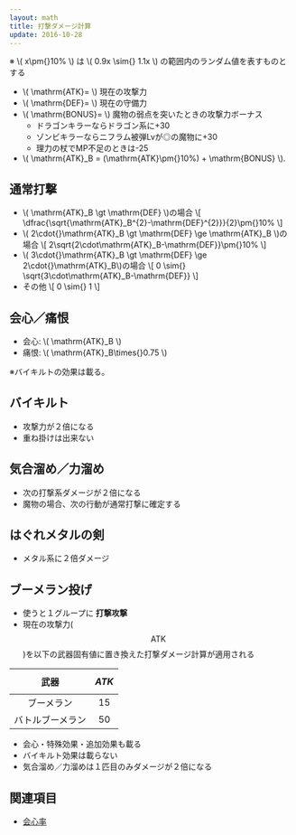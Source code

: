 ```yaml
---
layout: math
title: 打撃ダメージ計算
update: 2016-10-28
---
```



※ \\( x\pm{}10\% \\) は \\( 0.9x \sim{} 1.1x \\) の範囲内のランダム値を表すものとする

* \\( \mathrm{ATK}= \\) 現在の攻撃力
* \\( \mathrm{DEF}= \\) 現在の守備力
* \\( \mathrm{BONUS}= \\) 魔物の弱点を突いたときの攻撃力ボーナス
	* ドラゴンキラーならドラゴン系に+30
	* ゾンビキラーならニフラム被弾Lvが◎の魔物に+30
	* 理力の杖でMP不足のときは-25
* \\( \mathrm{ATK}_B = (\mathrm{ATK}\pm{}10\%) + \mathrm{BONUS} \\).


## 通常打撃

* \\( \mathrm{ATK}_B \gt \mathrm{DEF} \\)の場合
\\[
	\dfrac{\sqrt{\mathrm{ATK}_B^{2}-\mathrm{DEF}^{2}}}{2}\pm{}10\%
\\]
* \\( 2\cdot{}\mathrm{ATK}_B \gt \mathrm{DEF} \ge \mathrm{ATK}_B \\)の場合
\\[
	2\sqrt{2\cdot\mathrm{ATK}_B-\mathrm{DEF}}\pm{}10\%
\\]
* \\( 3\cdot{}\mathrm{ATK}_B \gt \mathrm{DEF} \ge 2\cdot{}\mathrm{ATK}_B\\)の場合
\\[
	0 \sim{} \sqrt{3\cdot\mathrm{ATK}_B-\mathrm{DEF}}
\\]
* その他
\\[
	0 \sim{} 1
\\]


## 会心／痛恨

* 会心: \\( \mathrm{ATK}_B \\)
* 痛恨: \\( \mathrm{ATK}_B\times{}0.75 \\)

※バイキルトの効果は載る。


## バイキルト

* 攻撃力が２倍になる
* 重ね掛けは出来ない


## 気合溜め／力溜め

* 次の打撃系ダメージが２倍になる
* 魔物の場合、次の行動が通常打撃に確定する


## はぐれメタルの剣

* メタル系に２倍ダメージ


## ブーメラン投げ

* 使うと１グループに __打撃攻撃__
* 現在の攻撃力($$\mathrm{ATK}$$)を以下の武器固有値に置き換えた打撃ダメージ計算が適用される

| 武器             | $$ATK$$ |
|:----------------:|:---:|
| ブーメラン       |  15 |
| バトルブーメラン |  50 |

* 会心・特殊効果・追加効果も載る
* バイキルト効果は載らない
* 気合溜め／力溜めは１匹目のみダメージが２倍になる


## 関連項目

* [会心率](critical)
